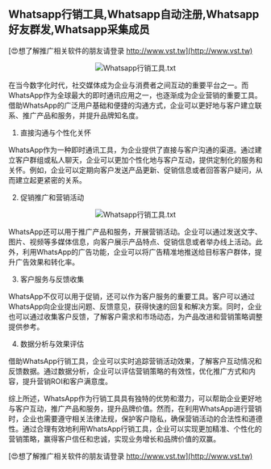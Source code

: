 ## **Whatsapp行销工具,Whatsapp自动注册,Whatsapp好友群发,Whatsapp采集成员**

[😍想了解推广相关软件的朋友请登录 http://www.vst.tw](http://www.vst.tw)

 <center><img src="https://vst.tw/MP4/tuiguang/png/2.png" alt="Whatsapp行销工具.txt"></center>

在当今数字化时代，社交媒体成为企业与消费者之间互动的重要平台之一。而WhatsApp作为全球最大的即时通讯应用之一，也逐渐成为企业营销的重要工具。借助WhatsApp的广泛用户基础和便捷的沟通方式，企业可以更好地与客户建立联系、推广产品和服务，并提升品牌知名度。

1. 直接沟通与个性化关怀

WhatsApp作为一种即时通讯工具，为企业提供了直接与客户沟通的渠道。通过建立客户群组或私人聊天，企业可以更加个性化地与客户互动，提供定制化的服务和关怀。例如，企业可以定期向客户发送产品更新、促销信息或者回答客户疑问，从而建立起更紧密的关系。

2. 促销推广和营销活动

 <center><img src="https://vst.tw/MP4/tuiguang/png/7.png" alt="Whatsapp行销工具.txt"></center>

WhatsApp还可以用于推广产品和服务，开展营销活动。企业可以通过发送文字、图片、视频等多媒体信息，向客户展示产品特点、促销信息或者举办线上活动。此外，利用WhatsApp的广告功能，企业可以将广告精准地推送给目标客户群体，提升广告效果和转化率。

3. 客户服务与反馈收集

WhatsApp不仅可以用于促销，还可以作为客户服务的重要工具。客户可以通过WhatsApp向企业提出问题、反馈意见，获得快速的回复和解决方案。同时，企业也可以通过收集客户反馈，了解客户需求和市场动态，为产品改进和营销策略调整提供参考。

4. 数据分析与效果评估

借助WhatsApp行销工具，企业可以实时追踪营销活动效果，了解客户互动情况和反馈数据。通过数据分析，企业可以评估营销策略的有效性，优化推广方式和内容，提升营销ROI和客户满意度。

综上所述，WhatsApp作为行销工具具有独特的优势和潜力，可以帮助企业更好地与客户互动，推广产品和服务，提升品牌价值。然而，在利用WhatsApp进行营销时，企业也需要遵守相关法律法规，保护客户隐私，确保营销活动的合法性和道德性。通过合理有效地利用WhatsApp行销工具，企业可以实现更加精准、个性化的营销策略，赢得客户信任和忠诚，实现业务增长和品牌价值的双赢。

[😍想了解推广相关软件的朋友请登录 http://www.vst.tw](http://www.vst.tw)




